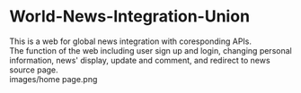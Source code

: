 # World-News-Integration-Union
This is a web for global news integration with coresponding APIs.  
The function of the web including user sign up and login, changing personal information, news' display, update and comment, and redirect to news source page.  
images/home page.png
